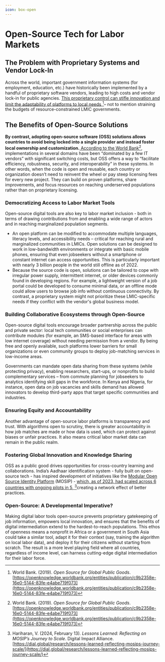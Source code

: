 ```yaml
---
icon: box-open
---
```


# Open-Source Tech for Labor Markets

## The Problem with Proprietary Systems and Vendor Lock-In

Across the world, important government information systems (for employment, education, etc.) have historically been implemented by a handful of proprietary software vendors, leading to high costs and vendor lock-in for public agencies​. [This proprietary control can stifle innovation and limit the adaptability of platforms to local needs ](#user-content-fn-1)[^1]– not to mention straining the budgets of resource-constrained LMIC governments.&#x20;

## The Benefits of Open-Source Solutions

**By contrast, adopting open-source software (OSS) solutions allows countries to avoid being locked into a single provider and instead foster local ownership and customization.**[ According to the World Bank](#user-content-fn-1)[^1], implementations in several domains have been “dominated by a few IT vendors” with significant switching costs, but OSS offers a way to “facilitate efficiency, robustness, security, and interoperability” in these systems. In other words, when the code is open and reusable, each country or organization doesn’t need to reinvent the wheel or pay steep licensing fees for every new project. They can build on proven platforms, share improvements, and focus resources on reaching underserved populations rather than on proprietary licensing.

### Democratizing Access to Labor Market Tools

Open-source digital tools are also key to labor market inclusion - both in terms of drawing contributions from and enabling a wide range of actors and in reaching marginalized population segments.

* An open platform can be modified to accommodate multiple languages, literacy levels, and accessibility needs – critical for reaching rural and marginalized communities in LMICs. Open solutions can be designed to work in low-bandwidth environments or integrate with basic mobile phones, ensuring that even jobseekers without a smartphone or constant internet can access opportunities. This is particularly important with nearly 3 billion people in the world still offline as of 2022.
* Because the source code is open, solutions can be tailored to cope with irregular power supply, intermittent internet, or older devices commonly found in developing regions. For example, a lightweight version of a job portal could be developed to consume minimal data, or an offline mode could allow users to browse job info without continuous connectivity. By contrast, a proprietary system might not prioritize these LMIC-specific needs if they conflict with the vendor's global business model.

### Building Collaborative Ecosystems through Open-Source

Open-source digital tools  encourage broader partnership across the public and private sector: local tech communities or social enterprises can contribute modules (for example, an SMS-based interface for areas with low internet coverage) without needing permission from a vendor. By being free and openly available, such platforms lower barriers for small organizations or even community groups to deploy job-matching services in low-income areas.

Governments can mandate open data sharing from these systems (while protecting privacy), enabling researchers, start-ups, or nonprofits to build complementary services – from commute planning for jobseekers to analytics identifying skill gaps in the workforce. In Kenya and Nigeria, for instance, open data on job vacancies and skills demand has allowed innovators to develop third-party apps that target specific communities and industries.

### Ensuring Equity and Accountability

Another advantage of open-source labor platforms is transparency and trust. With algorithms open to scrutiny, there is greater accountability in how job matches are made or how data is used, which can protect against biases or unfair practices. It also means critical labor market data can remain in the public realm.

### Fostering Global Innovation and Knowledge Sharing

OSS as a public good drives opportunities for cross-country learning and collaborations. India’s Aadhaar identification system - fully built on open-source tech - has inspired development of initiatives like the [Modular Open Source Identity Platform](https://mosip.io/) (MOSIP) - [which, as of 2023, had scaled across 6 countries with ongoing pilots in 5, ](#user-content-fn-2)[^2]creating a network effect of better practices. &#x20;

### Open-Source: A Developmental Imperative?

Making digital labor tools open-source prevents proprietary gatekeeping of job information, empowers local innovation, and ensures that the benefits of digital intermediation extend to the hardest-to-reach populations. This ethos of openness means a nonprofit in Africa or a government in South Asia could take a similar tool, adapt it for their context (say, training the algorithm on local labor data), and deploy it for their citizens without starting from scratch. The result is a more level playing field where all countries, regardless of income level, can harness cutting-edge digital intermediation for their labor force.

[^1]: World Bank. (2019). _Open Source for Global Public Goods_. [https://openknowledge.worldbank.org/entities/publication/c9b2358e-16e0-5144-83fe-e4abe719f073](https://openknowledge.worldbank.org/entities/publication/c9b2358e-16e0-5144-83fe-e4abe719f073)

[^2]: Hariharan, V. (2024, February 13). _Lessons Learned: Reflecting on MOSIP’s Journey to Scale_. Digital Impact Alliance. [https://dial.global/research/lessons-learned-reflecting-mosips-journey-scale/](https://dial.global/research/lessons-learned-reflecting-mosips-journey-scale/)
